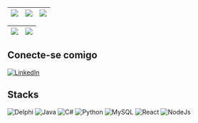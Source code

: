 | ![](http://github-profile-summary-cards.vercel.app/api/cards/stats?username=cesarka1&theme=nord_dark) | ![](http://github-profile-summary-cards.vercel.app/api/cards/repos-per-language?username=cesarka1&hide=Html&theme=nord_dark) | ![](http://github-profile-summary-cards.vercel.app/api/cards/most-commit-language?username=cesarka1&theme=nord_dark) |
| :-: | :-: | :-: |

| ![](http://github-profile-summary-cards.vercel.app/api/cards/profile-details?username=cesarka1&theme=nord_dark) | ![](https://github-readme-streak-stats.herokuapp.com/?user=cesarka1&hide_border=true&date_format=M%20j%5B%2C%20Y%5D&background=2D3742&stroke=2D3742&ring=6bbbca&fire=6bbbca&currStreakNum=fff&sideNums=6bbbca&currStreakLabel=6bbbca&sideLabels=fff&dates=fff) |
| :-: | :-: |

## Conecte-se comigo
[![LinkedIn](https://img.shields.io/badge/LinkedIn-0077B5?style=for-the-badge&logo=linkedin&logoColor=white)](https://www.linkedin.com/in/kauan-cesar/)

## Stacks 
![Delphi](https://img.shields.io/badge/Delphi-CC342D?style=for-the-badge&logo=delphi&logoColor=white) ![Java](https://img.shields.io/badge/java-%23ED8B00.svg?style=for-the-badge&logo=openjdk&logoColor=white) ![C#](https://img.shields.io/badge/C%23-239120?style=for-the-badge&logo=csharp&logoColor=white) ![Python](https://img.shields.io/badge/python-3670A0?style=for-the-badge&logo=python&logoColor=ffdd54) ![MySQL](https://img.shields.io/badge/MySQL-000F5F?style=for-the-badge&logo=mysql&logoColor=white)  ![React](https://img.shields.io/badge/React-61DBFB?style=for-the-badge&logo=react&logoColor=white) ![NodeJs](https://img.shields.io/badge/NodeJS-3c873a?style=for-the-badge&logo=node&logoColor=white)
